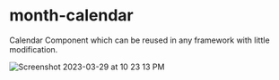 # month-calendar

Calendar Component which can be reused in any framework with little modification.

![Screenshot 2023-03-29 at 10 23 13 PM](https://user-images.githubusercontent.com/10368983/228612037-348e4e74-0323-40cd-bedf-800e66baf506.png)
